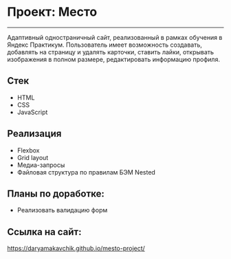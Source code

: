 # Проект: Место
---

Адаптивный одностраничный сайт, реализованный в рамках обучения в Яндекс Практикум. Пользователь имеет возможность создавать, добавлять на страницу и удалять карточки, ставить лайки, открывать изображения в полном размере, редактировать информацию профиля.

## Стек
* HTML
* CSS
* JavaScript

## Реализация
* Flexbox
* Grid layout
* Медиа-запросы
* Файловая структура по правилам БЭМ Nested

## Планы по доработке:
* Реализовать валидацию форм

## Ссылка на сайт:
https://daryamakavchik.github.io/mesto-project/
